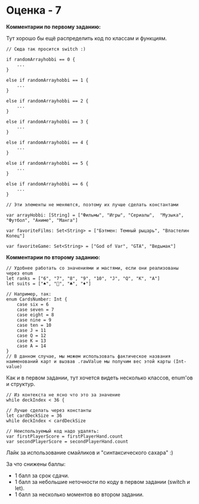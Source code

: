 # Оценка - 7

**Комментарии по первому заданию:**

Тут хорошо бы ещё распределить код по классам и функциям.

```
// Сюда так просится switch :)

if randomArrayhobbi == 0 {
    ...
}

else if randomArrayhobbi == 1 {
    ...
}

else if randomArrayhobbi == 2 {
    ...
}

else if randomArrayhobbi == 3 {
    ...
}

else if randomArrayhobbi == 4 {
    ...
}

else if randomArrayhobbi == 5 {
    ...
}

else if randomArrayhobbi == 6 {
    ...
}
```


```
// Эти элементы не меняются, поэтому их лучше сделать константами

var arrayHobbi: [String] = ["Фильмы", "Игры", "Сериалы",  "Музыка", "Футбол", "Аниме", "Манга"]

var favoriteFilms: Set<String> = ["Бэтмен: Темный рыцарь", "Властелин Колец"]

var favoriteGame: Set<String> = ["God of Var", "GTA", "Ведьмак"]
```


**Комментарии по второму заданию:**

```
// Удобнее работать со значениями и мастями, если они реализованы через enum
let ranks = ["6", "7", "8", "9", "10", "J", "Q", "K", "A"]
let suits = ["♠️", "🖤", "♣️", "♦️"]

// Например, так:
enum CardsNumber: Int {
    case six = 6
    case seven = 7
    case eight = 8
    case nine = 9
    case ten = 10
    case J = 11
    case Q = 12
    case K = 13
    case A = 14
}
// В данном случае, мы можем использовать фактическое названия наименований карт и вызвав .rawValue мы получим вес этой карты (Int-value)
```

Как и в первом задании, тут хочется видеть несколько классов, enum'ов и структур.

```
// Из контекста не ясно что это за значение
while deckIndex < 36 {

// Лучше сделать через константы
let cardDeckSize = 36
while deckIndex < cardDeckSize
```

```
// Неиспользуемый код надо удалять:
var firstPlayerScore = firstPlayerHand.count
var secondPlayerScore = secondPlayerHand.count
```

Лайк за использование смайликов и "синтаксического сахара" :)

За что снижены баллы:
- 1 балл за срок сдачи.
- 1 балл за небольшие неточности по коду в первом задании (switch и let).
- 1 балл за несколько моментов во втором задании.
